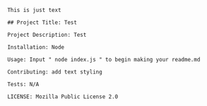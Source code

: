 
        This is just text 

        ## Project Title: Test

        Project Description: Test
    
        Installation: Node

        Usage: Input " node index.js " to begin making your readme.md

        Contributing: add text styling

        Tests: N/A

        LICENSE: Mozilla Public License 2.0

    